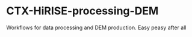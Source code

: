 # CTX-HiRISE-processing-DEM
Workflows for data processing and DEM production. Easy peasy after all 
